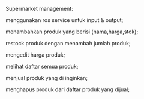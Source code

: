 Supermarket management:

menggunakan ros service untuk input & output;

menambahkan produk yang berisi (nama,harga,stok);

restock produk dengan menambah jumlah produk;

mengedit harga produk;

melihat daftar semua produk;

menjual produk yang di inginkan;

menghapus produk dari daftar produk yang dijual;
